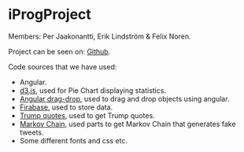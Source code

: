 iProgProject
====================

Members: Per Jaakonantti, Erik Lindström & Felix Noren.

Project can be seen on: [Github](https://fnoren17.github.io/iProgProject/).

Code sources that we have used: 
* Angular.
* [d3.js](https://d3js.org), used for Pie Chart displaying statistics.
* [Angular drag-drop](https://github.com/codef0rmer/angular-dragdrop), used to drag and drop objects using angular.
* [Firabase](https://firebase.google.com/), used to store data.
* [Trump quotes](https://whatdoestrumpthink.com/), used to get Trump quotes.
* [Markov Chain](http://www.soliantconsulting.com/blog/2013/02/title-generator-using-markov-chains), used parts to get Markov Chain that generates fake tweets.
* Some different fonts and css etc.



